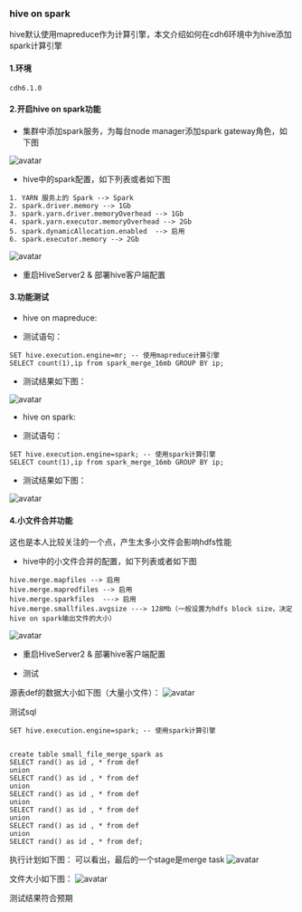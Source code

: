 ### hive on spark 
hive默认使用mapreduce作为计算引擎，本文介绍如何在cdh6环境中为hive添加spark计算引擎


#### 1.环境
```
cdh6.1.0
```


#### 2.开启hive on spark功能
 
* 集群中添加spark服务，为每台node manager添加spark gateway角色，如下图

![avatar](../images/spark_roles.png)

* hive中的spark配置，如下列表或者如下图

```
1. YARN 服务上的 Spark --> Spark
2. spark.driver.memory --> 1Gb
3. spark.yarn.driver.memoryOverhead --> 1Gb
4. spark.yarn.executor.memoryOverhead --> 2Gb
5. spark.dynamicAllocation.enabled  --> 启用
6. spark.executor.memory --> 2Gb

```

![avatar](../images/hive_on_spark_config.png)


* 重启HiveServer2 & 部署hive客户端配置

#### 3.功能测试



* hive on mapreduce:

* 测试语句：

```
SET hive.execution.engine=mr; -- 使用mapreduce计算引擎
SELECT count(1),ip from spark_merge_16mb GROUP BY ip;

```
* 测试结果如下图：

![avatar](../images/hive_on_mr_test.png)

* hive on spark:

* 测试语句：

```
SET hive.execution.engine=spark; -- 使用spark计算引擎
SELECT count(1),ip from spark_merge_16mb GROUP BY ip;
```

* 测试结果如下图：

![avatar](../images/hive_on_spark_test.png)


#### 4.小文件合并功能

这也是本人比较关注的一个点，产生太多小文件会影响hdfs性能

* hive中的小文件合并的配置，如下列表或者如下图


```
hive.merge.mapfiles --> 启用
hive.merge.mapredfiles --> 启用
hive.merge.sparkfiles  ---> 启用
hive.merge.smallfiles.avgsize ---> 128Mb（一般设置为hdfs block size，决定hive on spark输出文件的大小）
```

![avatar](../images/hive_on_spark_small_merge_config.png)


* 重启HiveServer2 & 部署hive客户端配置


* 测试

源表def的数据大小如下图（大量小文件）：
![avatar](../images/hive_on_spark_small_source_table.png)

测试sql

```
SET hive.execution.engine=spark; -- 使用spark计算引擎


create table small_file_merge_spark as 
SELECT rand() as id , * from def
union
SELECT rand() as id , * from def
union
SELECT rand() as id , * from def
union
SELECT rand() as id , * from def
union
SELECT rand() as id , * from def
union
SELECT rand() as id , * from def;

```

执行计划如下图：
可以看出，最后的一个stage是merge task
![avatar](../images/hive_on_spark_merge_stage.png)

文件大小如下图：
![avatar](../images/hive_on_spark_merge_result.png)

测试结果符合预期









